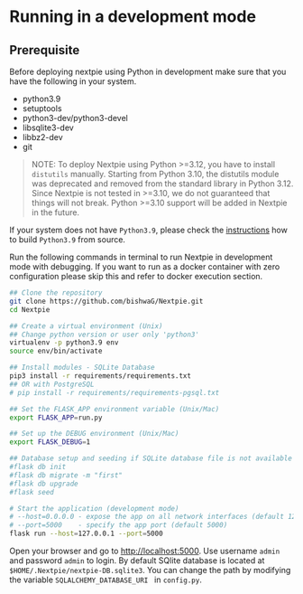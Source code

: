 # Running in a development mode

## Prerequisite
Before deploying nextpie using Python in development make sure that you have the following in your system.
- python3.9
- setuptools
- python3-dev/python3-devel
- libsqlite3-dev
- libbz2-dev
- git

> NOTE: To deploy Nextpie using Python >=3.12, you have to install `distutils` manually. Starting from Python 3.10, the distutils module was deprecated and removed from the standard library in Python 3.12. Since Nextpie is not tested in >=3.10, we do not guaranteed that things will not break. Python >=3.10 support will be added in Nextpie in the future.

If your system does not have `Python3.9`, please check the [instructions](python-from-source.md) how to build `Python3.9` from source.

Run the following commands in terminal to run Nextpie in development mode with debugging. If you want to run as a docker container with zero configuration please skip this and refer to docker execution section.

```bash
## Clone the repository
git clone https://github.com/bishwaG/Nextpie.git
cd Nextpie

## Create a virtual environment (Unix)
## Change python version or user only 'python3'
virtualenv -p python3.9 env
source env/bin/activate

## Install modules - SQLite Database
pip3 install -r requirements/requirements.txt
## OR with PostgreSQL
# pip install -r requirements/requirements-pgsql.txt

## Set the FLASK_APP environment variable (Unix/Mac)
export FLASK_APP=run.py

## Set up the DEBUG environment (Unix/Mac)
export FLASK_DEBUG=1

## Database setup and seeding if SQLite database file is not available
#flask db init
#flask db migrate -m "first"
#flask db upgrade
#flask seed

# Start the application (development mode)
# --host=0.0.0.0 - expose the app on all network interfaces (default 127.0.0.1)
# --port=5000    - specify the app port (default 5000)  
flask run --host=127.0.0.1 --port=5000
```


Open your browser and go to [http://localhost:5000](http://localhost:5000). Use username `admin` and password `admin` to login. By default SQlite database is located at `$HOME/.Nextpie/nextpie-DB.sqlite3`. You can change the path by modifying the variable `SQLALCHEMY_DATABASE_URI ` in `config.py`.

